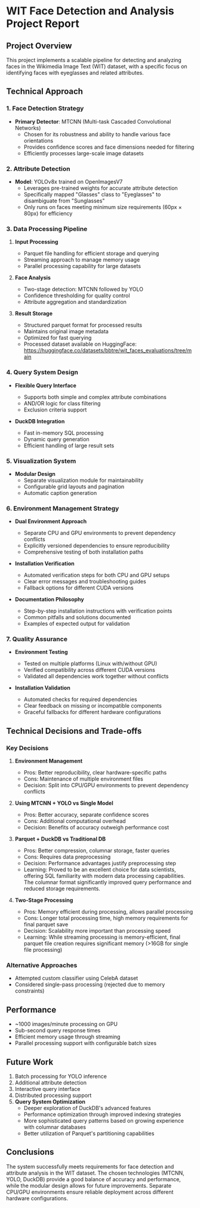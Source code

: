 # WIT Face Detection and Analysis Project Report

## Project Overview
This project implements a scalable pipeline for detecting and analyzing faces in the Wikimedia Image Text (WIT) dataset, with a specific focus on identifying faces with eyeglasses and related attributes.

## Technical Approach

### 1. Face Detection Strategy
- **Primary Detector**: MTCNN (Multi-task Cascaded Convolutional Networks)
  - Chosen for its robustness and ability to handle various face orientations
  - Provides confidence scores and face dimensions needed for filtering
  - Efficiently processes large-scale image datasets

### 2. Attribute Detection
- **Model**: YOLOv8x trained on OpenImagesV7
  - Leverages pre-trained weights for accurate attribute detection
  - Specifically mapped "Glasses" class to "Eyeglasses" to disambiguate from "Sunglasses"
  - Only runs on faces meeting minimum size requirements (60px × 80px) for efficiency

### 3. Data Processing Pipeline
1. **Input Processing**
   - Parquet file handling for efficient storage and querying
   - Streaming approach to manage memory usage
   - Parallel processing capability for large datasets

2. **Face Analysis**
   - Two-stage detection: MTCNN followed by YOLO
   - Confidence thresholding for quality control
   - Attribute aggregation and standardization

3. **Result Storage**
   - Structured parquet format for processed results
   - Maintains original image metadata
   - Optimized for fast querying
   - Processed dataset available on HuggingFace: https://huggingface.co/datasets/bbtre/wit_faces_evaluations/tree/main

### 4. Query System Design
- **Flexible Query Interface**
  - Supports both simple and complex attribute combinations
  - AND/OR logic for class filtering
  - Exclusion criteria support
  
- **DuckDB Integration**
  - Fast in-memory SQL processing
  - Dynamic query generation
  - Efficient handling of large result sets

### 5. Visualization System
- **Modular Design**
  - Separate visualization module for maintainability
  - Configurable grid layouts and pagination
  - Automatic caption generation

### 6. Environment Management Strategy
- **Dual Environment Approach**
  - Separate CPU and GPU environments to prevent dependency conflicts
  - Explicitly versioned dependencies to ensure reproducibility
  - Comprehensive testing of both installation paths

- **Installation Verification**
  - Automated verification steps for both CPU and GPU setups
  - Clear error messages and troubleshooting guides
  - Fallback options for different CUDA versions

- **Documentation Philosophy**
  - Step-by-step installation instructions with verification points
  - Common pitfalls and solutions documented
  - Examples of expected output for validation

### 7. Quality Assurance
- **Environment Testing**
  - Tested on multiple platforms (Linux with/without GPU)
  - Verified compatibility across different CUDA versions
  - Validated all dependencies work together without conflicts

- **Installation Validation**
  - Automated checks for required dependencies
  - Clear feedback on missing or incompatible components
  - Graceful fallbacks for different hardware configurations

## Technical Decisions and Trade-offs

### Key Decisions
1. **Environment Management**
   - Pros: Better reproducibility, clear hardware-specific paths
   - Cons: Maintenance of multiple environment files
   - Decision: Split into CPU/GPU environments to prevent dependency conflicts

2. **Using MTCNN + YOLO vs Single Model**
   - Pros: Better accuracy, separate confidence scores
   - Cons: Additional computational overhead
   - Decision: Benefits of accuracy outweigh performance cost

3. **Parquet + DuckDB vs Traditional DB**
   - Pros: Better compression, columnar storage, faster queries
   - Cons: Requires data preprocessing
   - Decision: Performance advantages justify preprocessing step
   - Learning: Proved to be an excellent choice for data scientists, offering SQL familiarity
     with modern data processing capabilities. The columnar format significantly improved
     query performance and reduced storage requirements.

4. **Two-Stage Processing**
   - Pros: Memory efficient during processing, allows parallel processing
   - Cons: Longer total processing time, high memory requirements for final parquet save
   - Decision: Scalability more important than processing speed
   - Learning: While streaming processing is memory-efficient, final parquet file
     creation requires significant memory (>16GB for single file processing)

### Alternative Approaches
- Attempted custom classifier using CelebA dataset
- Considered single-pass processing (rejected due to memory constraints)

## Performance

- ~1000 images/minute processing on GPU
- Sub-second query response times
- Efficient memory usage through streaming
- Parallel processing support with configurable batch sizes

## Future Work

1. Batch processing for YOLO inference
2. Additional attribute detection
3. Interactive query interface
4. Distributed processing support
5. **Query System Optimization**
   - Deeper exploration of DuckDB's advanced features
   - Performance optimization through improved indexing strategies
   - More sophisticated query patterns based on growing experience with columnar databases
   - Better utilization of Parquet's partitioning capabilities

## Conclusions
The system successfully meets requirements for face detection and attribute analysis in the WIT dataset. The chosen technologies (MTCNN, YOLO, DuckDB) provide a good balance of accuracy and performance, while the modular design allows for future improvements. Separate CPU/GPU environments ensure reliable deployment across different hardware configurations.
